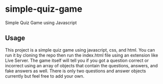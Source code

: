 # simple-quiz-game
Simple Quiz Game using Javascript

## Usage
This project is a simple quiz game using javascript, css, and html. You can run it by cloning the repo then run the index.html file using an extension like Live Server. The game itself will tell you if you got a question correct or incorrect using an array of objects that contain the questions, answers, and fake answers as well. There is only two questions and answer objects currently but feel free to add your own. 
